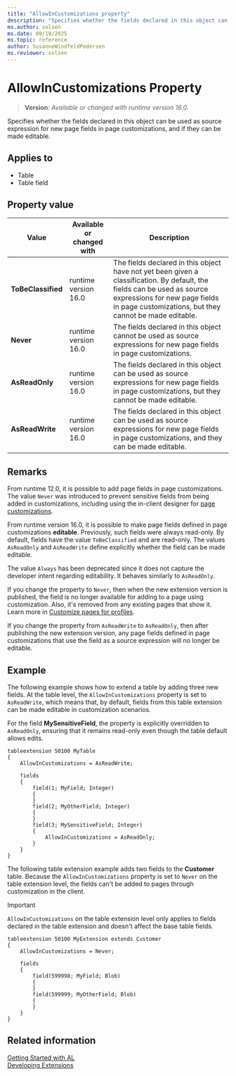 ```yaml
---
title: "AllowInCustomizations property"
description: "Specifies whether the fields declared in this object can be used as source expression for new page fields in page customizations, and if they can be made editable."
ms.author: solsen
ms.date: 09/19/2025
ms.topic: reference
author: SusanneWindfeldPedersen
ms.reviewer: solsen
---
```

[//]: # (START>DO_NOT_EDIT)
[//]: # (IMPORTANT:Do not edit any of the content between here and the END>DO_NOT_EDIT.)
[//]: # (Any modifications should be made in the .xml files in the ModernDev repo.)
# AllowInCustomizations Property
> **Version**: _Available or changed with runtime version 16.0._

Specifies whether the fields declared in this object can be used as source expression for new page fields in page customizations, and if they can be made editable.

## Applies to
-   Table
-   Table field

## Property value

|Value|Available or changed with|Description|
|-----------|-----------|---------------------------------------|
|**ToBeClassified**|runtime version 16.0|The fields declared in this object have not yet been given a classification. By default, the fields can be used as source expressions for new page fields in page customizations, but they cannot be made editable.|
|**Never**|runtime version 16.0|The fields declared in this object cannot be used as source expressions for new page fields in page customizations.|
|**AsReadOnly**|runtime version 16.0|The fields declared in this object can be used as source expressions for new page fields in page customizations, but they cannot be made editable.|
|**AsReadWrite**|runtime version 16.0|The fields declared in this object can be used as source expressions for new page fields in page customizations, and they can be made editable.|

[//]: # (IMPORTANT: END>DO_NOT_EDIT)

## Remarks

From runtime 12.0, it is possible to add page fields in page customizations. The value `Never` was introduced to prevent sensitive fields from being added in customizations, including using the in-client designer for [page customizations](/dynamics365/business-central/ui-personalization-manage).

From runtime version 16.0, it is possible to make page fields defined in page customizations **editable**. Previously, such fields were always read-only. By default, fields have the value `ToBeClassified` and are read-only. The values `AsReadOnly` and `AsReadWrite` define explicitly whether the field can be made editable.

The value `Always` has been deprecated since it does not capture the developer intent regarding editability. It behaves similarly to `AsReadOnly`.

If you change the property to `Never`, then when the new extension version is published, the field is no longer available for adding to a page using customization. Also, it's removed from any existing pages that show it. Learn more in [Customize pages for profiles](/dynamics365/business-central/ui-personalization-manage).

If you change the property from `AsReadWrite` to `AsReadOnly`, then after publishing the new extension version, any page fields defined in page customizations that use the field as a source expression will no longer be editable.

## Example

The following example shows how to extend a table by adding three new fields. At the table level, the `AllowInCustomizations` property is set to `AsReadWrite`, which means that, by default, fields from this table extension can be made editable in customization scenarios.

For the field **MySensitiveField**, the property is explicitly overridden to `AsReadOnly`, ensuring that it remains read-only even though the table default allows edits.

```AL
tableextension 50100 MyTable
{    
    AllowInCustomizations = AsReadWrite;

    fields
    {
        field(1; MyField; Integer)
        {
        }
        field(2; MyOtherField; Integer)
        {
        }
        field(3; MySensitiveField; Integer)
        {
            AllowInCustomizations = AsReadOnly;
        }
    }
}
```

The following table extension example adds two fields to the **Customer** table. Because the `AllowInCustomizations` property is set to `Never` on the table extension level, the fields can't be added to pages through customization in the client.  

> [!IMPORTANT]
> `AllowInCustomizations` on the table extension level only applies to fields declared in the table extension and doesn't affect the base table fields.

```AL
tableextension 50100 MyExtension extends Customer
{
    AllowInCustomizations = Never;

    fields
    {
        field(599998; MyField; Blob)
        {
        }
        field(599999; MyOtherField; Blob)
        {
        }
    }
}
```

## Related information  
[Getting Started with AL](../devenv-get-started.md)  
[Developing Extensions](../devenv-dev-overview.md)  